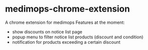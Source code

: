 # medimops-chrome-extension
A chrome extension for medimops
Features at the moment:
- show discounts on notice list page
- popup menu to filter notice list products (discount and condition)
- notification for products exceeding a certain discount
